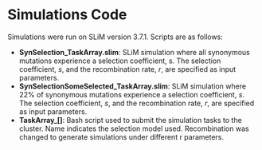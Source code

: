 # Simulations Code

Simulations were run on SLiM version 3.7.1. Scripts are as follows:
* **SynSelection_TaskArray.slim**: SLiM simulation where all synonymous mutations experience a selection coefficient, s. The selection coefficient, _s_, and the recombination rate, _r_, are specified as input parameters.
* **SynSelectionSomeSelected_TaskArray.slim**: SLiM simulation where 22% of synonymous mutations experience a selection coefficient, _s_. The selection coefficient, _s_, and the recombination rate, _r_, are specified as input parameters.
* **TaskArray_[]**: Bash script used to submit the simulation tasks to the cluster. Name indicates the selection model used. Recombination was changed to generate simulations under different r parameters.
